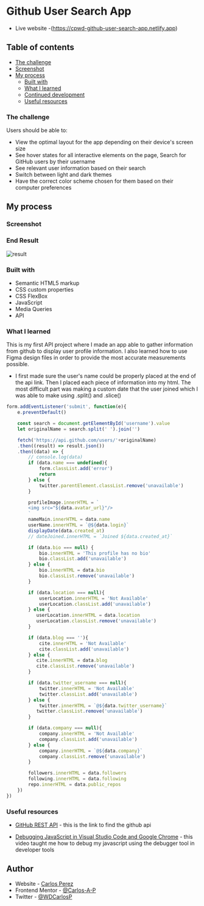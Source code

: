 # Github User Search App

- Live website -(https://cpwd-github-user-search-app.netlify.app)

## Table of contents

- [The challenge](#the-challenge)
- [Screenshot](#screenshot)
- [My process](#my-process)
  - [Built with](#built-with)
  - [What I learned](#what-i-learned)
  - [Continued development](#continued-development)
  - [Useful resources](#useful-resources)

### The challenge

Users should be able to:

- View the optimal layout for the app depending on their device's screen size
- See hover states for all interactive elements on the page, Search for GitHub users by their username
- See relevant user information based on their search
- Switch between light and dark themes
- Have the correct color scheme chosen for them based on their computer preferences

## My process

### Screenshot

### End Result

![result](https://user-images.githubusercontent.com/85038929/132062706-318ed26a-2eb5-4d9a-bb4e-28596338d547.JPG)

### Built with

- Semantic HTML5 markup
- CSS custom properties
- CSS FlexBox
- JavaScript
- Media Queries
- API

### What I learned

This is my first API project where I made an app able to gather information from github to display user profile information. I also learned how to use Figma design files in order to provide the most accurate measurements possible.

- I first made sure the user's name could be properly placed at the end of the api link. Then I placed each piece of information into my html. The most difficult part was making a custom date that the user joined which I was able to make using .split() and .slice()

```JavaScript
form.addEventListener('submit', function(e){
    e.preventDefault()

    const search = document.getElementById('username').value
    let originalName = search.split(' ').join('')

    fetch('https://api.github.com/users/'+originalName)
    .then((result) => result.json())
    .then((data) => {
        // console.log(data)
        if (data.name === undefined){
            form.classList.add('error')
            return
        } else {
            twitter.parentElement.classList.remove('unavailable')
        }

        profileImage.innerHTML = `
        <img src="${data.avatar_url}"/>
        `
        nameMain.innerHTML = data.name
        userName.innerHTML = `@${data.login}`
        displayDate(data.created_at)
        // dateJoined.innerHTML = `Joined ${data.created_at}`

        if (data.bio === null) {
            bio.innerHTML = 'This profile has no bio'
            bio.classList.add('unavailable')
        } else {
            bio.innerHTML = data.bio
            bio.classList.remove('unavailable')
        }

        if (data.location === null){
            userLocation.innerHTML = 'Not Available'
            userLocation.classList.add('unavailable')
        } else {
           userLocation.innerHTML = data.location
           userLocation.classList.remove('unavailable')
        }

        if (data.blog === ''){
            cite.innerHTML = 'Not Available'
            cite.classList.add('unavailable')
        } else {
           cite.innerHTML = data.blog
           cite.classList.remove('unavailable')
        }

        if (data.twitter_username === null){
            twitter.innerHTML = 'Not Available'
            twitter.classList.add('unavailable')
        } else {
            twitter.innerHTML = `@${data.twitter_username}`
           twitter.classList.remove('unavailable')
        }

        if (data.company === null){
            company.innerHTML = 'Not Available'
            company.classList.add('unavailable')
        } else {
            company.innerHTML = `@${data.company}`
            company.classList.remove('unavailable')
        }

        followers.innerHTML = data.followers
        following.innerHTML = data.following
        repo.innerHTML = data.public_repos
    })
})
```

### Useful resources

- [GitHub REST API](https://docs.github.com/en/rest) - this is the link to find the github api

- [Debugging JavaScript in Visual Studio Code and Google Chrome](https://www.youtube.com/watch?v=AX7uybwukkk&ab_channel=JamesQQuick) - this video taught me how to debug my javascript using the debugger tool in developer tools

## Author

- Website - [Carlos Perez](https://cpwd-github-user-search-app.netlify.app/)
- Frontend Mentor - [@Carlos-A-P](https://www.frontendmentor.io/profile/Carlos-A-P)
- Twitter - [@WDCarlosP](https://www.twitter.com/WDCarlosP)
